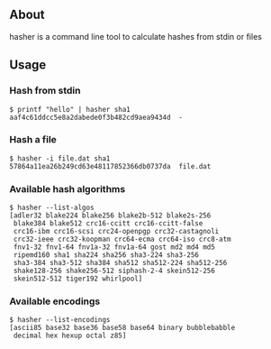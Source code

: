 ## About

hasher is a command line tool to calculate hashes from stdin or files


## Usage


### Hash from stdin

```
$ printf "hello" | hasher sha1
aaf4c61ddcc5e8a2dabede0f3b482cd9aea9434d  -
```


### Hash a file

```
$ hasher -i file.dat sha1
57864a11ea26b249cd63e48117852366db0737da  file.dat
```


### Available hash algorithms
```
$ hasher --list-algos
[adler32 blake224 blake256 blake2b-512 blake2s-256
 blake384 blake512 crc16-ccitt crc16-ccitt-false
 crc16-ibm crc16-scsi crc24-openpgp crc32-castagnoli
 crc32-ieee crc32-koopman crc64-ecma crc64-iso crc8-atm
 fnv1-32 fnv1-64 fnv1a-32 fnv1a-64 gost md2 md4 md5
 ripemd160 sha1 sha224 sha256 sha3-224 sha3-256
 sha3-384 sha3-512 sha384 sha512 sha512-224 sha512-256
 shake128-256 shake256-512 siphash-2-4 skein512-256
 skein512-512 tiger192 whirlpool]
```

### Available encodings

```
$ hasher --list-encodings
[ascii85 base32 base36 base58 base64 binary bubblebabble
 decimal hex hexup octal z85]
```
